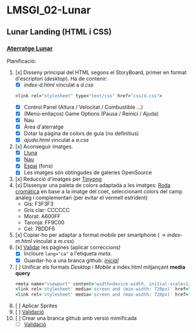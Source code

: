 # LMSGI_02-Lunar
## Lunar Landing (HTML i CSS)

### [Aterratge Lunar](https://rawgit.com/2aven/LMSGI_02-Lunar/master/index.html)

Planificació:
1. [x] Disseny principal del HTML segons el StoryBoard, primer en format d'escriptori (*desktop*).
    Ha de contenir:
    - [x] *index-d.html* vinculat a *d.css*
    ```ruby
    <link rel="stylesheet" type="text/css" href="css/d.css"> 
    ```
    - [x] Control Panel (Altura / Velocitat / Combustible ...)
    - [x] (Menú-enllaços) Game Options (Pausa / Reinici / Ajuda)
    - [x] Nau
    - [x] Àrea d'aterratge
    - [x] Dotar la pàgina de colors de guía (no definitius)
    - [x] *ajuda.html* vinculat a *a.css*
1. [x] Aconseguir imatges.
    - [x] [Lluna](https://upload.wikimedia.org/wikipedia/commons/4/42/The-surface_of_the_moon.png)
    - [x] [Nau](https://openclipart.org/detail/28806/a-cartoon-moon-rocket)
    - [x] [Espai](https://opengameart.org/content/space-backdrop) (fons)
    - [x] Les imatges són obtingudes de galeries OpenSource
1. [x] Reducció d'imatges per [Tinypng](https://tinypng.com/)
1. [x] Dissenyar una paleta de colors adaptada a les imatges: [Roda cromàtica](https://color.adobe.com/es/create/color-wheel/?base=2&rule=Custom&selected=2&name=cohet&mode=rgb&rgbvalues=0.4823529411764706,0.8666666666666667,0.9647058823529412,1,0.611764705882353,0,0.6509803921568628,0,1,0.9529411764705882,0.9529411764705882,0.9529411764705882,0.8,0.8,0.8&swatchOrder=0,1,2,3,4) en base a la imatge del coet, seleccionant colors del camp anàleg i complementari (per evitar el vermell estrident)
    * Gis: F3F3F3
    * Gris clar: CCCCCC
    * Morat: A600FF
    * Taronja: FF9C00
    * Cel: 7BDDF6
1. [x] Copiar-ho per adaptar a format *mobile* per smartphone ( -> *index-m.html* vinculat a *m.css*)
1. [x] [Validar][Validator] les pàgines (aplicar correccions)
    - [x] Incloure ```lang="ca"``` a l'etiqueta *meta*.
    - [x] Guardar-ho a una branca github: [*inicial*](https://github.com/2aven/LMSGI_02-Lunar/tree/inicial)
1. [ ] Unificar els formats *Desktop* i *Mobile* a index.html mitjançant **media query**
    ```ruby  
    <meta name="viewport" content="width=device-width, initial-scale=1.0">
    <link rel='stylesheet' media='screen and (min-width: 720px)' href='css/d.css'>
    <link rel='stylesheet' media='screen and (max-width: 720px)' href='css/m.css'>
    ```
1. [ ] Aplicar Sprites
1. [ ] [Validació][Validator]
1. [ ] Crear una branca github amb versió mimificada
    - [ ] [Validació][Validator]

[Validator]: https://validator.w3.org/
